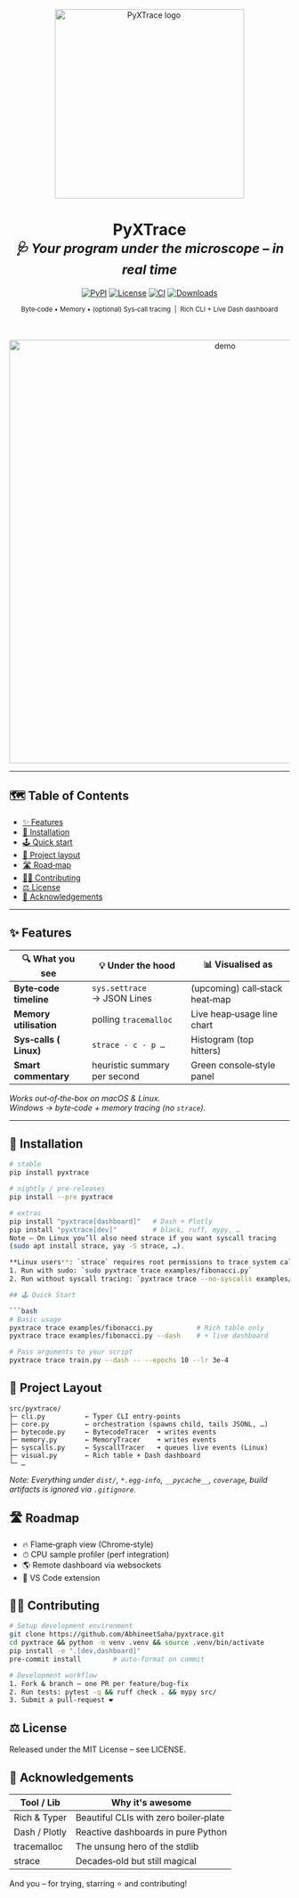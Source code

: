 <div align="center">

<!-- Title block -->
<img src="https://raw.githubusercontent.com/AbhineetSaha/pyxtrace/main/docs/logo.svg" alt="PyXTrace logo" width="340"/>

<h1>PyXTrace<br/>
<sub><em>🩺 Your program under the microscope – in real&nbsp;time</em></sub>
</h1>

<!-- Shields.io badges -->
<p>
  <a href="https://pypi.org/project/pyxtrace/"><img src="https://img.shields.io/pypi/v/pyxtrace?style=for-the-badge&logo=python" alt="PyPI"></a>
  <a href="https://github.com/AbhineetSaha/pyxtrace/blob/main/LICENSE"><img src="https://img.shields.io/github/license/AbhineetSaha/pyxtrace?style=for-the-badge" alt="License"></a>
  <a href="https://github.com/AbhineetSaha/pyxtrace/actions"><img src="https://img.shields.io/github/actions/workflow/status/AbhineetSaha/pyxtrace/ci.yml?style=for-the-badge&label=CI" alt="CI"></a>
  <a href="https://pepy.tech/project/pyxtrace"><img src="https://img.shields.io/pypi/dm/pyxtrace?style=for-the-badge" alt="Downloads"></a>
</p>

<sup>Byte‑code • Memory • (optional) Sys‑call tracing &nbsp;|&nbsp; Rich CLI + Live Dash dashboard</sup>

<br/><br/>
<a href="#-quick-start"><img src="https://raw.githubusercontent.com/AbhineetSaha/pyxtrace/main/docs/demo.gif" alt="demo" width="760"></a>
</div>

---

## 🗺️ Table of Contents
- [✨ Features](#-features)
- [🚀 Installation](#-installation)
- [🕹️ Quick start](#-quick-start)
- [📂 Project layout](#-project-layout)
- [🛣️ Road‑map](#️-road-map)
- [👩‍💻 Contributing](#-contributing)
- [⚖️ License](#️-license)
- [🙏 Acknowledgements](#-acknowledgements)

---

## ✨ Features

| 🔍 What you see          | 💡 Under the hood                  | 📊 Visualised as               |
|--------------------------|-----------------------------------|--------------------------------|
| **Byte‑code timeline**   | `sys.settrace` → JSON Lines       | (upcoming) call‑stack heat‑map |
| **Memory utilisation**   | polling `tracemalloc`             | Live heap‑usage line chart     |
| **Sys‑calls ( Linux)**    | `strace - c - p …`                  | Histogram (top hitters)        |
| **Smart commentary**     | heuristic summary per second      | Green console‑style panel      |

*Works out‑of‑the‑box on macOS & Linux.  
Windows → byte‑code + memory tracing (no `strace`).*

---

## 🚀 Installation

```bash
# stable
pip install pyxtrace

# nightly / pre‑releases
pip install --pre pyxtrace

# extras
pip install "pyxtrace[dashboard]"   # Dash + Plotly
pip install "pyxtrace[dev]"         # black, ruff, mypy, …
Note – On Linux you’ll also need strace if you want syscall tracing
(sudo apt install strace, yay -S strace, …).

**Linux users**: `strace` requires root permissions to trace system calls. You have two options:
1. Run with sudo: `sudo pyxtrace trace examples/fibonacci.py`
2. Run without syscall tracing: `pyxtrace trace --no-syscalls examples/fibonacci.py`

## 🕹️ Quick Start

```bash
# Basic usage
pyxtrace trace examples/fibonacci.py           # Rich table only
pyxtrace trace examples/fibonacci.py --dash    # + live dashboard

# Pass arguments to your script
pyxtrace trace train.py --dash -- --epochs 10 --lr 3e-4
```

## 📂 Project Layout

```
src/pyxtrace/
├─ cli.py          ← Typer CLI entry‑points
├─ core.py         ← orchestration (spawns child, tails JSONL, …)
├─ bytecode.py     ← BytecodeTracer  ➜ writes events
├─ memory.py       ← MemoryTracer    ➜ writes events
├─ syscalls.py     ← SyscallTracer   ➜ queues live events (Linux)
├─ visual.py       ← Rich table + Dash dashboard
└─ …
```

*Note: Everything under `dist/`, `*.egg-info`, `__pycache__`, `coverage`, build artifacts is ignored via `.gitignore`.*

## 🛣️ Roadmap

- 🔥 Flame‑graph view (Chrome‑style)
- ⏱ CPU sample profiler (perf integration)
- 🌎 Remote dashboard via websockets
- 🧩 VS Code extension

## 👩‍💻 Contributing

```bash
# Setup development environment
git clone https://github.com/AbhineetSaha/pyxtrace.git
cd pyxtrace && python -m venv .venv && source .venv/bin/activate
pip install -e ".[dev,dashboard]"
pre-commit install        # auto-format on commit

# Development workflow
1. Fork & branch – one PR per feature/bug-fix
2. Run tests: pytest -q && ruff check . && mypy src/
3. Submit a pull-request ❤️
```

## ⚖️ License

Released under the MIT License – see LICENSE.

## 🙏 Acknowledgements

| Tool / Lib | Why it's awesome |
|------------|------------------|
| Rich & Typer | Beautiful CLIs with zero boiler‑plate |
| Dash / Plotly | Reactive dashboards in pure Python |
| tracemalloc | The unsung hero of the stdlib |
| strace | Decades‑old but still magical |

And you – for trying, starring ⭐ and contributing!
